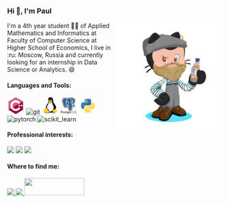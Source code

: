 <h3 align="Left">Hi 👋, I'm Paul</h3> <img src="https://github.com/paulyurlov/paulyurlov/blob/main/my-octocat-1633068557906.png" alt="giticon" align="right" width="250" height="250"/>
I'm a 4th year student 👨‍🎓 of Applied Mathematics and Informatics at Faculty of Computer Science at Higher School of Economics, I live in :ru: Moscow, Russia and currently looking for an internship in Data Science or Analytics. 😄
<h4 align="left">Languages and Tools:</h4>
<p align="left"> <img src="https://raw.githubusercontent.com/devicons/devicon/master/icons/cplusplus/cplusplus-original.svg" alt="cplusplus" width="40" height="40"/>  <img src="https://www.vectorlogo.zone/logos/git-scm/git-scm-icon.svg" alt="git" width="40" height="40"/>  <img src="https://raw.githubusercontent.com/devicons/devicon/master/icons/linux/linux-original.svg" alt="linux" width="40" height="40"/>  <img src="https://raw.githubusercontent.com/devicons/devicon/master/icons/postgresql/postgresql-original-wordmark.svg" alt="postgresql" width="40" height="40"/>  <img src="https://raw.githubusercontent.com/devicons/devicon/master/icons/python/python-original.svg" alt="python" width="40" height="40"/> <img src="https://www.vectorlogo.zone/logos/pytorch/pytorch-icon.svg" alt="pytorch" width="40" height="40"/> <img src="https://upload.wikimedia.org/wikipedia/commons/0/05/Scikit_learn_logo_small.svg" alt="scikit_learn" width="40" height="40"/> </p>
<h4 align="left">Professional interests:</h4>

![](https://img.shields.io/badge/-Data%20Science-brightgreen)
![](https://img.shields.io/badge/-Anlytics-orange)
![](https://img.shields.io/badge/-Machine%20Learning-blue)

<h4 align="left">Where to find me:</h4>

<a href="https://t.me/paulyurlov" target="_blank"> <img src="https://img.shields.io/badge/Telegram-2CA5E0?style=for-the-badge&logo=telegram&logoColor=white" /> </a>
<a href="https://www.linkedin.com/in/paulyurlov" target="_blank"> <img src="https://img.shields.io/badge/LinkedIn-0077B5?style=for-the-badge&logo=linkedin&logoColor=white" /> </a>
<a href="https://t.me/paulyurlov" target="_blank"> <img src="https://img.shields.io/badge/-%20-fff?logo=data%3Aimage%2Fpng%3Bbase64%2CiVBORw0KGgoAAAANSUhEUgAAAEIAAAAZCAYAAACFHfjcAAAGs0lEQVR42u2YA3xcTRDAU7ux7eRydu5S27Zt25fUZuy6QY0carfX1LZtuzv7Ze%2F3vpd3%2BPwV%2B%2FttMG9nd%2Bf%2FZmdmn1W5uJwDFbNP3uENnLLA6jtt9j5BIWADdLeI6vX%2B1CTKzBN3ZJp7X3mqpIzvFYRDsEAMNkD3qtGs3S8Qv0D8AvELxL8Kwqtum25hQ2cnQPer26pTnrigR4W6jVgjo5cIozWHOdFqvWBWls6vdb8RVjY2NkxrWHt6%2Bgf3i5orXLh5Px4%2FZ812%2F3aDxjpzhXIyf2nvwFCaWnGfJt3782dkaLDOoi0HQ4fOSbAO4YjYvVUzQcerVov2FoAo7Fa1cWu2KjmLF6PR86I1em5USrZHtSZtwRazIPxa9R8pz5tckLD9hI2rr3dpZ2cn8cLN%2B0DG1KXL9NesPQP8qfO4lavVUL7x6mum8RHq2x%2FJ347yyrWITgl7D3dp8s6TTDrynDuflNp7X%2BDvoBHzUk2CKFvWToLgG9uvODrnQCknJ2ejIPzbDx5HBgtiNXqYkLwlScqu0yCXxGoOwzifpt0HcqPS1xqgzcrQknnK%2BAYHEwjwXIgWZo1YkMqdtHQDkr8COQOIAuAxRB6eceIOe1T0Uva4%2BBXS5UeuEbkFIIoJFuUcJHLh7NXb3Oq07uJes2VH9vjEDJn6LoYpjtEcQmOL5AMR3HlkFDFKEpNzkO7upb0CWB7l6zSmuz9sFm9cc%2FcLocwZE4tl0D1rG44WbiUdHFxho3QQTtJKNYgMgIGDUN08qOuYyZaA8GzYqReRhfSbMp%2B%2BX%2F%2BWfYcadOq262YAwVclZ7J6jJ1CHvLQ2bSytbW2Mt%2BKWjt7%2BwYigETXiSMNB8qK9ZdfYOrz1%2B9mUvRCVSAdBGfkwjQMVH3nUwk3N08GtYKVNoM3mQYhidfl4nmyzzwA72CYp5Bsmf4q8RYDiPKbrr6SEwjz8MaLGrPcJpDFD%2B4zZb4kcccJ5Zab7%2Blnz1WgKA%2FHwvDmuoyIZJrHW1m5Fh2EKE53BBuQvv%2BCsfWrbLr83AyI4sqcWx%2FwPJuuvQlfcuACU1dsuv4Gx6q15x4bQFC7HClDdGbaRECnEZHobX3Op6O%2B%2B5kKopRfCIf871y7bVdLQXCTdp%2BB%2F0OnZWj%2FNAg7u7IKLfxvWa%2B67f7X34GQzsnSyTffeIcNW3X8NjrHbtQNuFdq2ByeEZcL7DZ2mouiah04Gs6VG7aigrBH6ZD8D6nSYo9I2HYMr5%2B%2B9%2Bxf8IjCig1XXuJ5lh25HtKm%2F0hTPahJ1z4GEIJZ2VshYvs17tKbHBExBEvK%2BYI4giGgs0%2BHZFeuXhMqCNBT5GUM4Rx0Bhmah7Ja7XwxYmzsMmzAllsf6WuQrFJp05UX5mKEENU28L8CvVgIzH%2BqoAobNjuRTMweuTCdyIWT09ZgOUppOOVQjWrcrR8VBJ5nbPwKkjq9UVFDHV%2BmTBl7yPF0EK6oWCMyKILg7VIhhHQerrIka0D9YvB0lLZLl3ZxpJleBNaC%2BU0VVMVEi3IOkIl8m%2Fccgo1FaYbI%2BPM27glo3nMQPONOWrKeHiNgvK1%2FKFuBgxaG8UUwJ3trYO%2FJ88BA8CojdURB6tqyJYcuBw2YGs0aMT9Zkr73%2FB%2BoIwpwJiSuInL5ukvPw5C3BXUbOyVk4Mw4xcrcG9juSIDNUEeQBm4pyzh5Ny%2BVfXZBbgz02JOXbjQXfAgIaC4V6jcLp2UW0hUagMdcWYpT955jrCxRnQK1ijkQxIwwVMDJTexVnLjjeClHRxcr%2F%2B7jpvsOmp3gge4V%2Bb78sMRSeAY9qOu4qcSl%2FNEdQDB%2F3a6IjOO3ZAnbj4X0nbLArUqDFmQsvcy2C2CFhQ6aEStP231GiXTEKMeH9p08j9W4Uw8GEKSVgjKfP3%2FDblhHjtIpG71hN1nl6vRgCfUGWRv2nN8OkQw8Cqd72HPa3rNcVWqWBxxX8Ib%2Furkg4w1FmLhCNUv1Kmz8DQR7%2BPwUq%2B%2BrMVP3b9VnGAFh7eXlZ4kOZAB5Xh0Dd53vhoB74%2B4DxUk7TxZHt1eqHO4jcFvFUX3JwUvUZ7a%2BbK50ee4Np%2Fx3mgJw5kkmwsfge2iOXGU5QwGGbpuhKC27N%2Bk5KKT%2FlEWKtReekGfe9dp1oV6sJEsPXSbGwvcIHxQr%2FDoOV4lidXqig%2BoELYD5bjzCp1m3AaRaZSjLv7D6qGYzfXFSLjt0OUJ3%2Fyt0Ja1cFsVq9DjSf2%2BtrId%2FQFDvyFkCVEBFrMy9LojOOcQaNCveiS1RmFAr5d2ocx%2FkEWoZyhjwHQS%2Be7jXbN6BXAj%2FzvYNbzQO85GkSewAAAAASUVORK5CYII%3D" width="140" height="40"/> </a>

